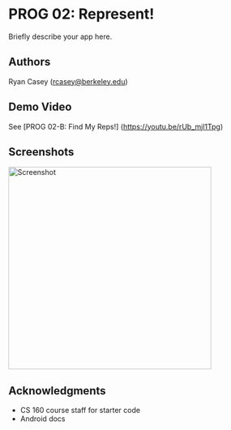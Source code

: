 # PROG 02: Represent!

Briefly describe your app here.

## Authors

Ryan Casey ([rcasey@berkeley.edu](mailto:rcasey@berkeley.edu))

## Demo Video

See [PROG 02-B: Find My Reps!] (https://youtu.be/rUb_mjl1Tpg)


## Screenshots

<img src="screenshots/main.png" height="400" alt="Screenshot"/>

## Acknowledgments

* CS 160 course staff for starter code
* Android docs 
